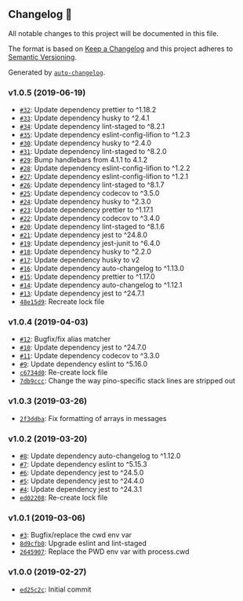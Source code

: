 ## Changelog 🚀

All notable changes to this project will be documented in this file.

The format is based on [Keep a Changelog](http://keepachangelog.com/en/1.0.0/)
and this project adheres to [Semantic Versioning](http://semver.org/spec/v2.0.0.html).

Generated by [`auto-changelog`](https://github.com/CookPete/auto-changelog).

### v1.0.5 (2019-06-19)

- [`#32`](https://github.com/lifion/pino-prettifier/pull/32): Update dependency prettier to ^1.18.2
- [`#33`](https://github.com/lifion/pino-prettifier/pull/33): Update dependency husky to ^2.4.1
- [`#34`](https://github.com/lifion/pino-prettifier/pull/34): Update dependency lint-staged to ^8.2.1
- [`#35`](https://github.com/lifion/pino-prettifier/pull/35): Update dependency eslint-config-lifion to ^1.2.3
- [`#30`](https://github.com/lifion/pino-prettifier/pull/30): Update dependency husky to ^2.4.0
- [`#31`](https://github.com/lifion/pino-prettifier/pull/31): Update dependency lint-staged to ^8.2.0
- [`#29`](https://github.com/lifion/pino-prettifier/pull/29): Bump handlebars from 4.1.1 to 4.1.2
- [`#28`](https://github.com/lifion/pino-prettifier/pull/28): Update dependency eslint-config-lifion to ^1.2.2
- [`#27`](https://github.com/lifion/pino-prettifier/pull/27): Update dependency eslint-config-lifion to ^1.2.1
- [`#26`](https://github.com/lifion/pino-prettifier/pull/26): Update dependency lint-staged to ^8.1.7
- [`#25`](https://github.com/lifion/pino-prettifier/pull/25): Update dependency codecov to ^3.5.0
- [`#24`](https://github.com/lifion/pino-prettifier/pull/24): Update dependency husky to ^2.3.0
- [`#23`](https://github.com/lifion/pino-prettifier/pull/23): Update dependency prettier to ^1.17.1
- [`#22`](https://github.com/lifion/pino-prettifier/pull/22): Update dependency codecov to ^3.4.0
- [`#20`](https://github.com/lifion/pino-prettifier/pull/20): Update dependency lint-staged to ^8.1.6
- [`#21`](https://github.com/lifion/pino-prettifier/pull/21): Update dependency jest to ^24.8.0
- [`#19`](https://github.com/lifion/pino-prettifier/pull/19): Update dependency jest-junit to ^6.4.0
- [`#18`](https://github.com/lifion/pino-prettifier/pull/18): Update dependency husky to ^2.2.0
- [`#17`](https://github.com/lifion/pino-prettifier/pull/17): Update dependency husky to v2
- [`#16`](https://github.com/lifion/pino-prettifier/pull/16): Update dependency auto-changelog to ^1.13.0
- [`#15`](https://github.com/lifion/pino-prettifier/pull/15): Update dependency prettier to ^1.17.0
- [`#14`](https://github.com/lifion/pino-prettifier/pull/14): Update dependency auto-changelog to ^1.12.1
- [`#13`](https://github.com/lifion/pino-prettifier/pull/13): Update dependency jest to ^24.7.1
- [`48e15d9`](https://github.com/lifion/pino-prettifier/commit/48e15d9f9a058f647a7d191b148115754d159c79): Recreate lock file

### v1.0.4 (2019-04-03)

- [`#12`](https://github.com/lifion/pino-prettifier/pull/12): Bugfix/fix alias matcher
- [`#10`](https://github.com/lifion/pino-prettifier/pull/10): Update dependency jest to ^24.7.0
- [`#11`](https://github.com/lifion/pino-prettifier/pull/11): Update dependency codecov to ^3.3.0
- [`#9`](https://github.com/lifion/pino-prettifier/pull/9): Update dependency eslint to ^5.16.0
- [`c6734d0`](https://github.com/lifion/pino-prettifier/commit/c6734d053288ff9236ca6bc46e8739abd3bf1140): Re-create lock file
- [`7db9ccc`](https://github.com/lifion/pino-prettifier/commit/7db9ccc53a99f7a59ffa9d5542171eebd31fb37a): Change the way pino-specific stack lines are stripped out

### v1.0.3 (2019-03-26)

- [`2f3ddba`](https://github.com/lifion/pino-prettifier/commit/2f3ddbaa6801c6a12786781288eb14df3b364369): Fix formatting of arrays in messages

### v1.0.2 (2019-03-20)

- [`#8`](https://github.com/lifion/pino-prettifier/pull/8): Update dependency auto-changelog to ^1.12.0
- [`#7`](https://github.com/lifion/pino-prettifier/pull/7): Update dependency eslint to ^5.15.3
- [`#6`](https://github.com/lifion/pino-prettifier/pull/6): Update dependency jest to ^24.5.0
- [`#5`](https://github.com/lifion/pino-prettifier/pull/5): Update dependency jest to ^24.4.0
- [`#4`](https://github.com/lifion/pino-prettifier/pull/4): Update dependency jest to ^24.3.1
- [`ed02208`](https://github.com/lifion/pino-prettifier/commit/ed0220877c55e186d1c98df5ae957a2c85a71b8c): Re-create lock file

### v1.0.1 (2019-03-06)

- [`#3`](https://github.com/lifion/pino-prettifier/pull/3): Bugfix/replace the cwd env var
- [`8d9cfb0`](https://github.com/lifion/pino-prettifier/commit/8d9cfb00718b11a435c1077a1ed16bbbe526f3ea): Upgrade eslint and lint-staged
- [`2645907`](https://github.com/lifion/pino-prettifier/commit/264590755026783b3f2769d9c3d1aa3780e77d9c): Replace the PWD env var with process.cwd

### v1.0.0 (2019-02-27)

- [`ed25c2c`](https://github.com/lifion/pino-prettifier/commit/ed25c2cd70a0f2126c68ced2de007f843a2f3b0f): Initial commit
